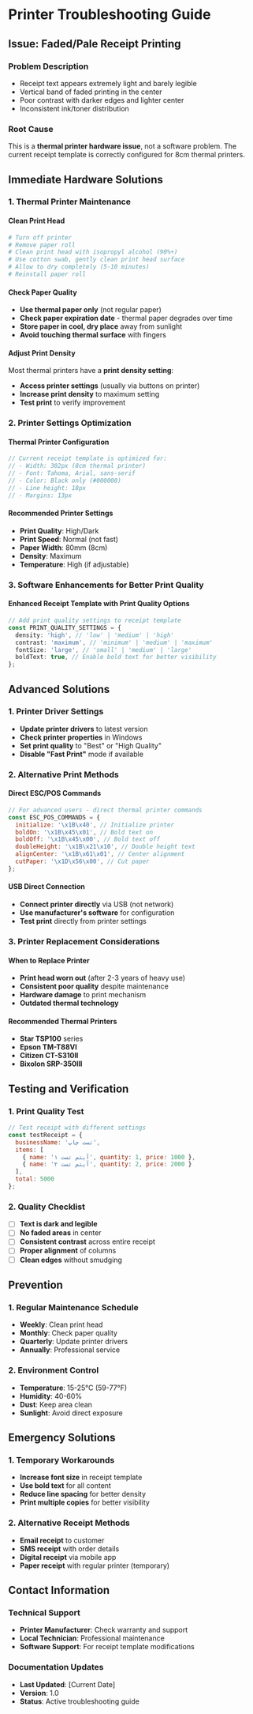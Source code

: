# Printer Troubleshooting Guide

## Issue: Faded/Pale Receipt Printing

### **Problem Description**
- Receipt text appears extremely light and barely legible
- Vertical band of faded printing in the center
- Poor contrast with darker edges and lighter center
- Inconsistent ink/toner distribution

### **Root Cause**
This is a **thermal printer hardware issue**, not a software problem. The current receipt template is correctly configured for 8cm thermal printers.

## **Immediate Hardware Solutions**

### **1. Thermal Printer Maintenance**

#### **Clean Print Head**
```bash
# Turn off printer
# Remove paper roll
# Clean print head with isopropyl alcohol (90%+)
# Use cotton swab, gently clean print head surface
# Allow to dry completely (5-10 minutes)
# Reinstall paper roll
```

#### **Check Paper Quality**
- **Use thermal paper only** (not regular paper)
- **Check paper expiration date** - thermal paper degrades over time
- **Store paper in cool, dry place** away from sunlight
- **Avoid touching thermal surface** with fingers

#### **Adjust Print Density**
Most thermal printers have a **print density setting**:
- **Access printer settings** (usually via buttons on printer)
- **Increase print density** to maximum setting
- **Test print** to verify improvement

### **2. Printer Settings Optimization**

#### **Thermal Printer Configuration**
```javascript
// Current receipt template is optimized for:
// - Width: 302px (8cm thermal printer)
// - Font: Tahoma, Arial, sans-serif
// - Color: Black only (#000000)
// - Line height: 18px
// - Margins: 13px
```

#### **Recommended Printer Settings**
- **Print Quality**: High/Dark
- **Print Speed**: Normal (not fast)
- **Paper Width**: 80mm (8cm)
- **Density**: Maximum
- **Temperature**: High (if adjustable)

### **3. Software Enhancements for Better Print Quality**

#### **Enhanced Receipt Template with Print Quality Options**
```typescript
// Add print quality settings to receipt template
const PRINT_QUALITY_SETTINGS = {
  density: 'high', // 'low' | 'medium' | 'high'
  contrast: 'maximum', // 'minimum' | 'medium' | 'maximum'
  fontSize: 'large', // 'small' | 'medium' | 'large'
  boldText: true, // Enable bold text for better visibility
};
```

## **Advanced Solutions**

### **1. Printer Driver Settings**
- **Update printer drivers** to latest version
- **Check printer properties** in Windows
- **Set print quality** to "Best" or "High Quality"
- **Disable "Fast Print"** mode if available

### **2. Alternative Print Methods**

#### **Direct ESC/POS Commands**
```javascript
// For advanced users - direct thermal printer commands
const ESC_POS_COMMANDS = {
  initialize: '\x1B\x40', // Initialize printer
  boldOn: '\x1B\x45\x01', // Bold text on
  boldOff: '\x1B\x45\x00', // Bold text off
  doubleHeight: '\x1B\x21\x10', // Double height text
  alignCenter: '\x1B\x61\x01', // Center alignment
  cutPaper: '\x1D\x56\x00', // Cut paper
};
```

#### **USB Direct Connection**
- **Connect printer directly** via USB (not network)
- **Use manufacturer's software** for configuration
- **Test print** directly from printer settings

### **3. Printer Replacement Considerations**

#### **When to Replace Printer**
- **Print head worn out** (after 2-3 years of heavy use)
- **Consistent poor quality** despite maintenance
- **Hardware damage** to print mechanism
- **Outdated thermal technology**

#### **Recommended Thermal Printers**
- **Star TSP100** series
- **Epson TM-T88VI**
- **Citizen CT-S310II**
- **Bixolon SRP-350III**

## **Testing and Verification**

### **1. Print Quality Test**
```javascript
// Test receipt with different settings
const testReceipt = {
  businessName: 'تست چاپ',
  items: [
    { name: 'آیتم تست ۱', quantity: 1, price: 1000 },
    { name: 'آیتم تست ۲', quantity: 2, price: 2000 }
  ],
  total: 5000
};
```

### **2. Quality Checklist**
- [ ] **Text is dark and legible**
- [ ] **No faded areas** in center
- [ ] **Consistent contrast** across entire receipt
- [ ] **Proper alignment** of columns
- [ ] **Clean edges** without smudging

## **Prevention**

### **1. Regular Maintenance Schedule**
- **Weekly**: Clean print head
- **Monthly**: Check paper quality
- **Quarterly**: Update printer drivers
- **Annually**: Professional service

### **2. Environment Control**
- **Temperature**: 15-25°C (59-77°F)
- **Humidity**: 40-60%
- **Dust**: Keep area clean
- **Sunlight**: Avoid direct exposure

## **Emergency Solutions**

### **1. Temporary Workarounds**
- **Increase font size** in receipt template
- **Use bold text** for all content
- **Reduce line spacing** for better density
- **Print multiple copies** for better visibility

### **2. Alternative Receipt Methods**
- **Email receipt** to customer
- **SMS receipt** with order details
- **Digital receipt** via mobile app
- **Paper receipt** with regular printer (temporary)

## **Contact Information**

### **Technical Support**
- **Printer Manufacturer**: Check warranty and support
- **Local Technician**: Professional maintenance
- **Software Support**: For receipt template modifications

### **Documentation Updates**
- **Last Updated**: [Current Date]
- **Version**: 1.0
- **Status**: Active troubleshooting guide
